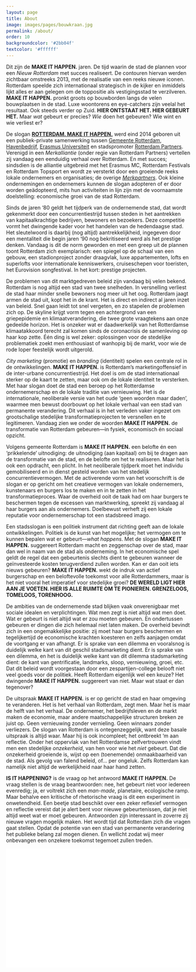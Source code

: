 ```yaml
---
layout: page
title: About
image: images/pages/bouwkraan.jpg
permalink: /about/
order: 10
backgroundcolor: '#2bb04f'
textcolor: '#ffffff'
---
```


Dit zijn de **MAKE IT HAPPEN.** jaren. De tijd waarin de stad de plannen voor een _Nieuw Rotterdam_ met succes realiseert. De contouren hiervan werden zichtbaar omstreeks 2013, met de realisatie van een reeks nieuwe iconen. Rotterdam speelde zich internationaal strategisch in de kijker en inmiddels lijkt alles er aan gelegen om de toppositie als vestigingsstad te verzilveren. **MAKE IT HAPPEN.** pronkt groots op bouwborden langs de velen bouwplaatsen in de stad. Luxe woontorens en eye-catchers zijn veelal het resultaat. Ook steeds verder op Zuid. **HIER ONTSTAAT HET. HIER GEBEURT HET.** Maar _wat_ gebeurt er precies? _Wie_ doen het gebeuren? Wie wint en wie verliest er?

De slogan [**ROTTERDAM. MAKE IT HAPPEN.**](https://rotterdammakeithappen.nl/) werd eind 2014 geboren uit een publiek-private samenwerking tussen [Gemeente Rotterdam](https://www.rotterdam.nl/bestuur-organisatie/make-it-happen/), [Havenbedrijf](https://www.portofrotterdam.com/en/files/port-of-rotterdam-make-it-happen), [Erasmus Universiteit](https://www.eur.nl/over-de-eur/huisstijl/make-it-happen) en stadspromoter [Rotterdam Partners](https://rotterdammakeithappen.nl/merkpartners/rotterdam-partners/). Verenigd in een _Merkalliantie_ (onder regie van Rotterdam Partners) vertellen zij vandaag een eenduidig verhaal over Rotterdam. En met succes; sindsdien is de alliantie uitgebreid met het Erasmus MC, Rotterdam Festivals en Rotterdam Topsport en wordt ze versterkt door een groeiende reeks lokale ondernemers en organisaties; de overige [_Merkpartners_](https://rotterdammakeithappen.nl/merkpartners/). Ook kleine ondernemingen en ondernemers kunnen de slogan adopteren of er door worden geädopteerd, mits hun activiteiten in lijn zijn met de voornaamste doelstelling: economische groei van de stad Rotterdam.

Sinds de jaren ‘80 geldt het tijdperk van de ondernemende stad, dat wordt gekenmerkt door een concurrentiestrijd tussen steden in het aantrekken van kapitaalkrachtige bedrijven, bewoners en bezoekers. Deze competitie vormt het dwingende kader voor het handelen van de hedendaagse stad. Het sleutelwoord is daarbij (nog altijd) aantrekkelijkheid, ingegeven door een mentaliteit die begin jaren ‘90 nog bekritiseerd werd als het prestige denken. Vandaag is dit de norm geworden en met een greep uit de plannen toont Rotterdam zich exemplarisch: een spiegel op de schaal van een gebouw, een stadionproject zonder draagvlak, luxe appartementen, lofts en superlofts voor internationale kenniswerkers, cruiseschepen voor toeristen, het Eurovision songfestival. In het kort: prestige projecten.

De problemen van dit marktgedreven beleid zijn vandaag bij velen bekend. Rotterdam is nog altijd een stad van twee snelheden. In versnelling verliest de stad haar minder snelle bewoners nog meer uit het oog. Rotterdam jaagt armen de stad uit, kopt het in de krant. Het is direct en indirect al jaren inzet van beleid. Snel gaan leidt tot snel vergeten, en zo stapelen de problemen zich op. De skyline krijgt vorm tegen een achtergrond van een griepepidemie en klimaatverandering, die twee grote vraagtekens aan onze gedeelde horizon. Het is onzeker wat er daadwerkelijk van het Rotterdamse klimaatakkoord terecht zal komen sinds de coronacrisis de samenleving op haar kop zette. Één ding is wel zeker: oplossingen voor de stedelijke problematiek zoekt men enthousiast of wanhopig bij de markt, voor wie de rode loper feestelijk wordt uitgerold.

_City marketing_ (promotie) en _branding_ (identiteit) spelen een centrale rol in de ontwikkelingen. **MAKE IT HAPPEN.** is Rotterdam’s marketingoffensief in de inter-urbane concurrentiestrijd. Het doel is om de stad internationaal sterker op de kaart te zetten, maar ook om de lokale identiteit te versterken. Met haar slogan doet de stad een beroep op het Rotterdamse ondernemerschap en de lokale traditie van vernieuwing. Het is de internationale, neoliberale versie van het oude ‘geen woorden maar daden’, waarmee men bewust doorbouwt op het lokale verhaal van een stad van permanente verandering. Dit verhaal is in het verleden vaker ingezet om grootschalige stedelijke transformatieprojecten te versnellen en te legitimeren. Vandaag zien we onder de woorden **MAKE IT HAPPEN.** de transformatie van Rotterdam gebeuren—in fysiek, economisch én sociaal opzicht.

Volgens gemeente Rotterdam is **MAKE IT HAPPEN.** een belofte én een ‘prikkelende’ uitnodiging: de uitnodiging (aan kapitaal) om bij te dragen aan de transformatie van de stad, en de belofte om het te realiseren. Maar het is ook een opdracht, een plicht. In het neoliberale tijdperk moet het individu gemobiliseerd en in dienst gesteld worden van het stedelijk concurrentievermogen. Met de activerende vorm van het voorschrift is de slogan er op gericht om het creatieve vermogen van lokale ondernemers, kunstenaars en burgers los te maken en in te zetten in het transformatieproces. Waar de overheid ooit de taak had om haar burgers te beschermen tegen de excessen van marktwerking, spreekt zij vandaag al haar burgers aan als ondernemers. Doelbewust verheft zij een lokale reputatie voor ondernemerschap tot een stadsbreed imago. 

Een stadsslogan is een politiek instrument dat richting geeft aan de lokale ontwikkelingen. Politiek is de kunst van het mogelijke; het vermogen om te kunnen bepalen wat er gebeurt—_what happens_. Met de slogan **MAKE IT HAPPEN.** suggereert Rotterdam macht en zeggenschap over de stad, maar dan wel in naam van de stad als onderneming. In het economische spel geldt de regel dat een gebeurtenis slechts dient te gebeuren wanneer de geïnvesteerde kosten terugverdiend zullen worden. Kan er dan ooit iets nieuws gebeuren?  **MAKE IT HAPPEN.** wekt de indruk van actief burgerschap en een beloftevolle toekomst voor alle Rotterdammers, maar is het niet vooral het imperatief voor stedelijke groei? **DE WERELD LIGT HIER AAN JE VOETEN. HIER IS ALLE RUIMTE OM TE PIONIEREN. GRENZELOOS, TOMELOOS, TORENHOOG.**

De ambities van de ondernemende stad blijken vaak onverenigbaar met sociale idealen en verplichtingen. Wat men zegt is niet altijd wat men doet. Wat er gebeurt is niet altijd wat er zou moeten gebeuren. En ondertussen gebeuren er dingen die zich helemaal niet laten maken. De overheid bevindt zich in een ongemakkelijke positie: zij moet haar burgers beschermen en tegelijkertijd de economische krachten koesteren en zelfs aanjagen omdat de voortgang er van afhangt. Er is sprake van een dilemma en vooralsnog is duidelijk welke kant van dit geschil stadsmarketing dient. Er is sprake van een dilemma, en het is duidelijk welke kant van dit dilemma stadsmarketing dient: de kant van gentrificatie, landmarks, sloop, vernieuwing, groei, etc. Dat dit beleid wordt voorgestaan door een zespartijen-college belooft niet veel goeds voor de politiek. Heeft Rotterdam eigenlijk wel een keuze? Het dwingende **MAKE IT HAPPEN.** suggereert van niet. Maar wat staat er dan tegenover?

De uitspraak **MAKE IT HAPPEN.** is er op gericht de stad en haar omgeving te veranderen. Het is het verhaal van Rotterdam, zegt men. Maar het is maar de helft van het verhaal. De ondernemer, het bedrijfsleven en de markt maken de economie, maar andere maatschappelijke structuren breken ze juist op. Geen vernieuwing zonder vernieling. Geen winnaars zonder verliezers. De slogan van Rotterdam is ontegenzeggelijk, want deze basale uitspraak is altijd waar. Maar hij is ook incompleet; het ontbreekt ‘m aan reflectie. Onder het oppervlak van het Rotterdamse zelfvertrouwen vindt men een stedelijke _onzekerheid_, van hen voor wie het _niet_ gebeurt. Dat die onzekerheid groeiende is, wijst op een (toenemende) onmaakbaarheid van de stad. Als gevolg van falend beleid, of... per ongeluk. Zelfs Rotterdam kan namelijk niet altijd de werkelijkheid naar haar hand zetten.

**IS IT HAPPENING?** is de vraag op het antwoord **MAKE IT HAPPEN.** De vraag stellen is de vraag beantwoorden: nee, het gebeurt niet voor iedereen evenredig; ja, er voltrekt zich een _man-made_, planetaire, ecologische ramp. Maar behalve een kritische of rhetorische vraag is dit een experiment in onwetendheid. Een beetje stad beschikt over een zeker reflexief vermogen en reflectie vereist dat je alert bent voor nieuwe gebeurtenissen, dat je niet altijd weet wat er moet gebeuren. Antwoorden zijn interessant in zoverre zij nieuwe vragen mogelijk maken. Het wordt tijd dat Rotterdam zich die vragen gaat stellen. Opdat de potentie van een stad van permanente verandering het publieke belang zal mogen dienen. En wellicht zodat wij meer onbevangen een onzekere toekomst tegemoet zullen treden.

![IS IT HAPPENING?](assets/misc/schrikhek-wit3.png)